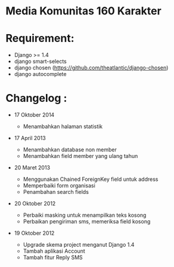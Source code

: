 Media Komunitas 160 Karakter
============================

Requirement:
============
* Django >= 1.4
* django smart-selects
* django chosen (https://github.com/theatlantic/django-chosen)
* django autocomplete



Changelog :
===========
* 17 Oktober 2014
  - Menambahkan halaman statistik 

* 17 April 2013
	- Menambahkan database non member
	- Menambahkan field member yang ulang tahun
	
* 20 Maret 2013
  - Menggunakan Chained ForeignKey field untuk address
  - Memperbaiki form organisasi
  - Penambahan search fields
  
* 20 Oktober 2012
  - Perbaiki masking untuk menampilkan teks kosong
  - Perbaikan pengiriman sms, memeriksa field kosong

* 19 Oktober 2012
  - Upgrade skema project menganut Django 1.4
  - Tambah aplikasi Account
  - Tambah fitur Reply SMS
